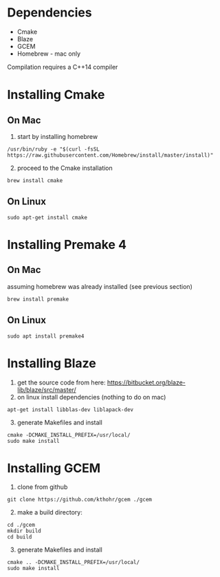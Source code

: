 
# Dependencies
* Cmake
* Blaze
* GCEM
* Homebrew - mac only

Compilation requires a C++14 compiler

# Installing Cmake

## On Mac

1. start by installing homebrew
~~~~
/usr/bin/ruby -e "$(curl -fsSL https://raw.githubusercontent.com/Homebrew/install/master/install)"
~~~~

2. proceed to the Cmake installation
~~~~
brew install cmake
~~~~

## On Linux
~~~~
sudo apt-get install cmake
~~~~

# Installing Premake 4

## On Mac

assuming homebrew was already installed (see previous section)
~~~~
brew install premake
~~~~

## On Linux
~~~~
sudo apt install premake4
~~~~

# Installing Blaze

1. get the source code from here: https://bitbucket.org/blaze-lib/blaze/src/master/
2. on linux install dependencies (nothing to do on mac)
~~~~
apt-get install libblas-dev liblapack-dev
~~~~

3. generate Makefiles and install
~~~~
cmake -DCMAKE_INSTALL_PREFIX=/usr/local/
sudo make install
~~~~

# Installing GCEM

1. clone from github
~~~~
git clone https://github.com/kthohr/gcem ./gcem
~~~~

2. make a build directory:
~~~~
cd ./gcem
mkdir build
cd build
~~~~

3. generate Makefiles and install
~~~~
cmake .. -DCMAKE_INSTALL_PREFIX=/usr/local/
sudo make install
~~~~
